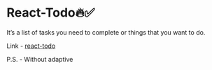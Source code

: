 # React-Todo:fire::white_check_mark:

It’s a list of tasks you need to complete or things that you want to do.

Link - [react-todo](https://ArslanDev666.github.io/react-todo)

P.S. - Without adaptive
